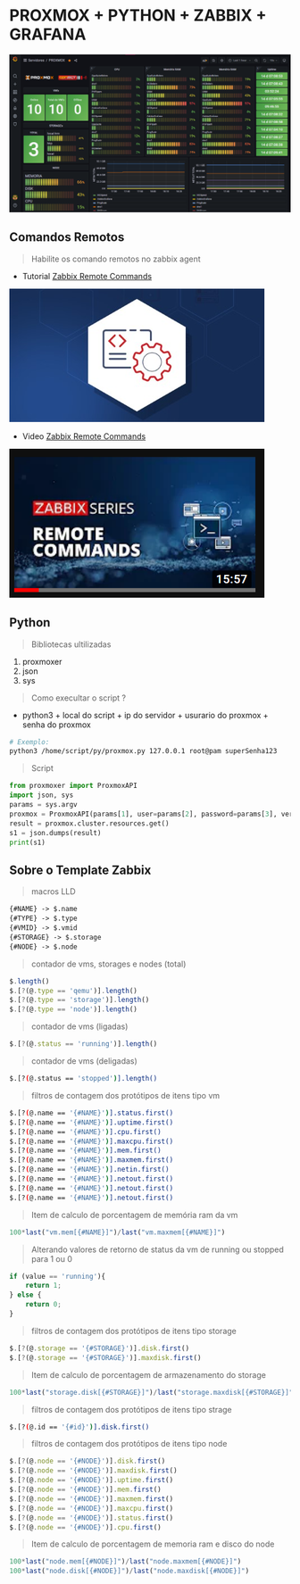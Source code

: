 # PROXMOX + PYTHON + ZABBIX + GRAFANA

![print](./contents/img/print.png "Print")

## Comandos Remotos

> Habilite os comando remotos no zabbix agent

- Tutorial [Zabbix Remote Commands](https://blog.zabbix.com/zabbix-remote-commands/7500/ "blog.zabbix.com")

![tutorial](./contents/img/zabbix_remote_command.jpg "Zabbix Remote Commands")

- Video [Zabbix Remote Commands](https://www.youtube.com/embed/CMlpFuGBruE "Zabbix Remote Commands")

![youtube](./contents/img/remote_commands_youtube.png "blog.zabbix.com")

## Python

> Bibliotecas ultilizadas

1) proxmoxer
2) json
3) sys

> Como execultar o script ?

- python3 + local do script + ip do servidor + usurario do proxmox + senha do proxmox

```sh
# Exemplo:
python3 /home/script/py/proxmox.py 127.0.0.1 root@pam superSenha123
```

> Script

```py
from proxmoxer import ProxmoxAPI
import json, sys
params = sys.argv
proxmox = ProxmoxAPI(params[1], user=params[2], password=params[3], verify_ssl=False)
result = proxmox.cluster.resources.get()
s1 = json.dumps(result)
print(s1)
```

## Sobre o Template Zabbix

> macros LLD

```md
{#NAME} -> $.name
{#TYPE} -> $.type
{#VMID} -> $.vmid
{#STORAGE} -> $.storage
{#NODE} -> $.node
```

> contador de vms, storages e nodes (total)

```js
$.length()
$.[?(@.type == 'qemu')].length()
$.[?(@.type == 'storage')].length()
$.[?(@.type == 'node')].length()
```

> contador de vms (ligadas)

```js
$.[?(@.status == 'running')].length()
```

> contador de vms (deligadas)

```sh
$.[?(@.status == 'stopped')].length()
```

> filtros de contagem dos protótipos de itens tipo vm

```sh
$.[?(@.name == '{#NAME}')].status.first()
$.[?(@.name == '{#NAME}')].uptime.first()
$.[?(@.name == '{#NAME}')].cpu.first()
$.[?(@.name == '{#NAME}')].maxcpu.first()
$.[?(@.name == '{#NAME}')].mem.first()
$.[?(@.name == '{#NAME}')].maxmem.first()
$.[?(@.name == '{#NAME}')].netin.first()
$.[?(@.name == '{#NAME}')].netout.first()
$.[?(@.name == '{#NAME}')].netout.first()
$.[?(@.name == '{#NAME}')].netout.first()
```

> Item de calculo de porcentagem de memória ram da vm

```js
100*last("vm.mem[{#NAME}]")/last("vm.maxmem[{#NAME}]")
```

> Alterando valores de retorno de status da vm de running ou stopped para 1 ou 0

```js
if (value == 'running'){
    return 1;
} else {
    return 0;
}
```

> filtros de contagem dos protótipos de itens tipo storage

```js
$.[?(@.storage == '{#STORAGE}')].disk.first()
$.[?(@.storage == '{#STORAGE}')].maxdisk.first()
```

> Item de calculo de porcentagem de armazenamento do storage

```js
100*last("storage.disk[{#STORAGE}]")/last("storage.maxdisk[{#STORAGE}]")
```

> filtros de contagem dos protótipos de itens tipo strage

```sh
$.[?(@.id == '{#id}')].disk.first()
```

> filtros de contagem dos protótipos de itens tipo node

```js
$.[?(@.node == '{#NODE}')].disk.first()
$.[?(@.node == '{#NODE}')].maxdisk.first()
$.[?(@.node == '{#NODE}')].uptime.first()
$.[?(@.node == '{#NODE}')].mem.first()
$.[?(@.node == '{#NODE}')].maxmem.first()
$.[?(@.node == '{#NODE}')].maxcpu.first()
$.[?(@.node == '{#NODE}')].status.first()
$.[?(@.node == '{#NODE}')].cpu.first()
```

> Item de calculo de porcentagem de memoria ram  e disco do node

```js
100*last("node.mem[{#NODE}]")/last("node.maxmem[{#NODE}]")
100*last("node.disk[{#NODE}]")/last("node.maxdisk[{#NODE}]")
```
